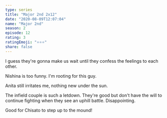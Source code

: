 ```yaml
---
type: series
title: "Major 2nd 2x12"
date: "2020-08-09T12:07:04"
name: "Major 2nd"
season: 2
episode: 12
rating: 3
ratingEmoji: "⭐️⭐️⭐️"
share: false
---
```


I guess they're gonna make us wait until they confess the feelings to each other.

Nishina is too funny. I'm rooting for this guy.

Anita still irritates me, nothing new under the sun.

The infield couple is such a letdown. They're good but don't have the will to continue fighting when they see an uphill battle. Disappointing.

Good for Chisato to step up to the mound!
